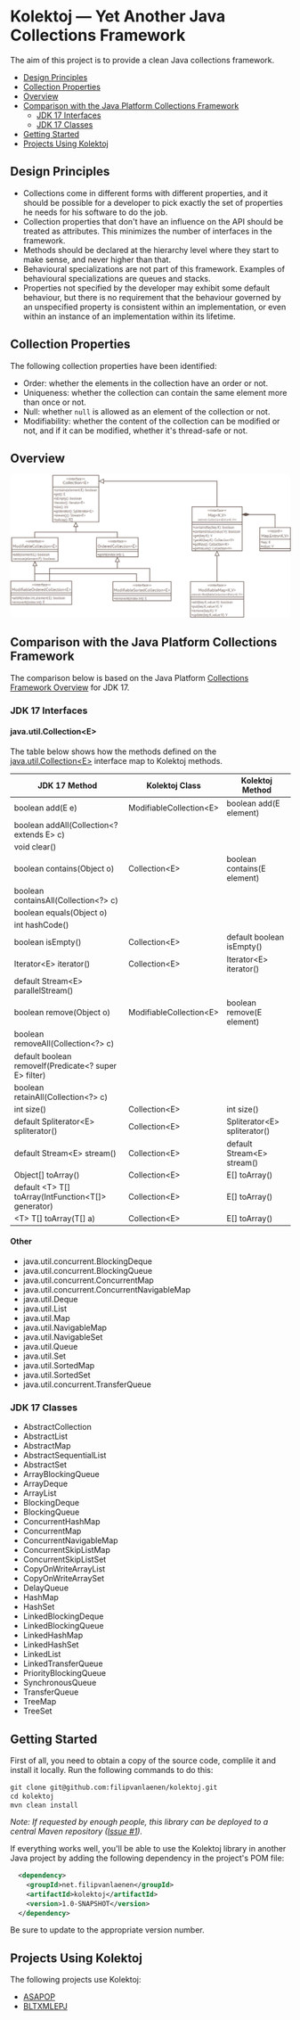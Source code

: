 # Kolektoj — Yet Another Java Collections Framework

The aim of this project is to provide a clean Java collections framework.

* [Design Principles](#design-principles)
* [Collection Properties](#collection-properties)
* [Overview](#overview)
* [Comparison with the Java Platform Collections Framework](#comparison-with-the-java-platform-collections-framework)
  * [JDK 17 Interfaces](#jdk-17-interfaces)
  * [JDK 17 Classes](#jdk-17-classes)
* [Getting Started](#getting-started)
* [Projects Using Kolektoj](#projects-using-kolektoj)

## Design Principles

* Collections come in different forms with different properties, and it should be possible for a developer to pick
  exactly the set of properties he needs for his software to do the job.
* Collection properties that don't have an influence on the API should be treated as attributes. This minimizes the
  number of interfaces in the framework.
* Methods should be declared at the hierarchy level where they start to make sense, and never higher than that.
* Behavioural specializations are not part of this framework. Examples of behavioural specializations are queues and
  stacks.
* Properties not specified by the developer may exhibit some default behaviour, but there is no requirement that the
  behaviour governed by an unspecified property is consistent within an implementation, or even within an instance of an
  implementation within its lifetime.

## Collection Properties

The following collection properties have been identified:

* Order: whether the elements in the collection have an order or not.
* Uniqueness: whether the collection can contain the same element more than once or not.
* Null: whether `null` is allowed as an element of the collection or not.
* Modifiability: whether the content of the collection can be modified or not, and if it can be modified, whether it's
  thread-safe or not.

## Overview

![Overview](Overview.png)

## Comparison with the Java Platform Collections Framework

The comparison below is based on the Java Platform
[Collections Framework Overview](https://docs.oracle.com/en/java/javase/17/docs/api/java.base/java/util/doc-files/coll-overview.html)
for JDK 17.

### JDK 17 Interfaces

#### java.util.Collection&lt;E>

The table below shows how the methods defined on the
[java.util.Collection&lt;E>](https://docs.oracle.com/en/java/javase/17/docs/api/java.base/java/util/Collection.html)
interface map to Kolektoj methods.

| JDK 17 Method                                             | Kolektoj Class             | Kolektoj Method                            |
|-----------------------------------------------------------|----------------------------|--------------------------------------------|
| boolean add(E e)                                          | ModifiableCollection&lt;E> | boolean add(E element)                     |
| boolean addAll(Collection&lt;? extends E> c)              |                            |                                            |
| void clear()                                              |                            |                                            |
| boolean contains(Object o)                                | Collection&lt;E>           | boolean contains(E element)                |
| boolean containsAll(Collection&lt;?> c)                   |                            |                                            |
| boolean equals(Object o)                                  |                            |                                            |
| int hashCode()                                            |                            |                                            |
| boolean isEmpty()                                         | Collection&lt;E>           | default boolean isEmpty()                  |
| Iterator&lt;E> iterator()                                 | Collection&lt;E>           | Iterator&lt;E> iterator()                  |
| default Stream&lt;E> parallelStream()                     |                            |                                            |
| boolean remove(Object o)                                  | ModifiableCollection&lt;E> | boolean remove(E element)                  |
| boolean removeAll(Collection&lt;?> c)                     |                            |                                            |
| default boolean removeIf(Predicate&lt;? super E> filter)  |                            |                                            |
| boolean retainAll(Collection&lt;?> c)                     |                            |                                            |
| int size()                                                | Collection&lt;E>           | int size()                                 |
| default Spliterator&lt;E> spliterator()                   | Collection&lt;E>           | Spliterator&lt;E> spliterator()            |
| default Stream&lt;E> stream()                             | Collection&lt;E>           | default Stream&lt;E> stream()              |
| Object[] toArray()                                        | Collection&lt;E>           | E[] toArray()                              |
| default &lt;T> T[] toArray(IntFunction&lt;T[]> generator) | Collection&lt;E>           | E[] toArray()                              |
| &lt;T> T[] toArray(T[] a)                                 | Collection&lt;E>           | E[] toArray()                              |


#### Other

* java.util.concurrent.BlockingDeque
* java.util.concurrent.BlockingQueue
* java.util.concurrent.ConcurrentMap
* java.util.concurrent.ConcurrentNavigableMap
* java.util.Deque
* java.util.List
* java.util.Map
* java.util.NavigableMap
* java.util.NavigableSet
* java.util.Queue
* java.util.Set
* java.util.SortedMap
* java.util.SortedSet
* java.util.concurrent.TransferQueue

### JDK 17 Classes

* AbstractCollection
* AbstractList
* AbstractMap
* AbstractSequentialList
* AbstractSet
* ArrayBlockingQueue
* ArrayDeque
* ArrayList
* BlockingDeque
* BlockingQueue
* ConcurrentHashMap
* ConcurrentMap
* ConcurrentNavigableMap
* ConcurrentSkipListMap
* ConcurrentSkipListSet
* CopyOnWriteArrayList
* CopyOnWriteArraySet
* DelayQueue
* HashMap
* HashSet
* LinkedBlockingDeque
* LinkedBlockingQueue
* LinkedHashMap
* LinkedHashSet
* LinkedList
* LinkedTransferQueue
* PriorityBlockingQueue
* SynchronousQueue
* TransferQueue
* TreeMap
* TreeSet

## Getting Started

First of all, you need to obtain a copy of the source code, complile it and install it locally. Run the following
commands to do this:

```
git clone git@github.com:filipvanlaenen/kolektoj.git
cd kolektoj
mvn clean install
```

*Note: If requested by enough people, this library can be deployed to a central Maven repository
([Issue #1](https://github.com/filipvanlaenen/kolektoj/issues/1)).*

If everything works well, you'll be able to use the Kolektoj library in another Java project by adding the following
dependency in the project's POM file:

```xml
  <dependency>
    <groupId>net.filipvanlaenen</groupId>
    <artifactId>kolektoj</artifactId>
    <version>1.0-SNAPSHOT</version>
  </dependency>
```

Be sure to update to the appropriate version number.

## Projects Using Kolektoj

The following projects use Kolektoj:
* [ASAPOP](https://github.com/filipvanlaenen/asapop)
* [BLTXMLEPJ](https://github.com/filipvanlaenen/bltxmlepj)
